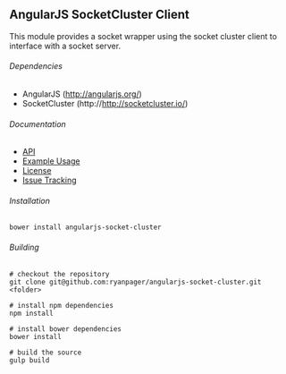 ## AngularJS SocketCluster Client

This module provides a socket wrapper using the socket cluster client 
to interface with a socket server.

###### Dependencies

* AngularJS (http://angularjs.org/)
* SocketCluster (http://http://socketcluster.io/)

###### Documentation

* [API](https://github.com/ryanpager/angularjs-socket-cluster/blob/master/API.md)
* [Example Usage](https://github.com/ryanpager/angularjs-socket-cluster/blob/master/example.html)
* [License](https://github.com/ryanpager/angularjs-socket-cluster/blob/master/LICENSE)
* [Issue Tracking](https://github.com/ryanpager/angularjs-socket-cluster/issues)

###### Installation

```
bower install angularjs-socket-cluster
```

###### Building

```
# checkout the repository
git clone git@github.com:ryanpager/angularjs-socket-cluster.git <folder>

# install npm dependencies
npm install

# install bower dependencies
bower install

# build the source
gulp build
```
